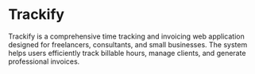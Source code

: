 # Trackify
Trackify is a comprehensive time tracking and invoicing web application designed for freelancers, consultants, and small businesses. The system helps users efficiently track billable hours, manage clients, and generate professional invoices.
